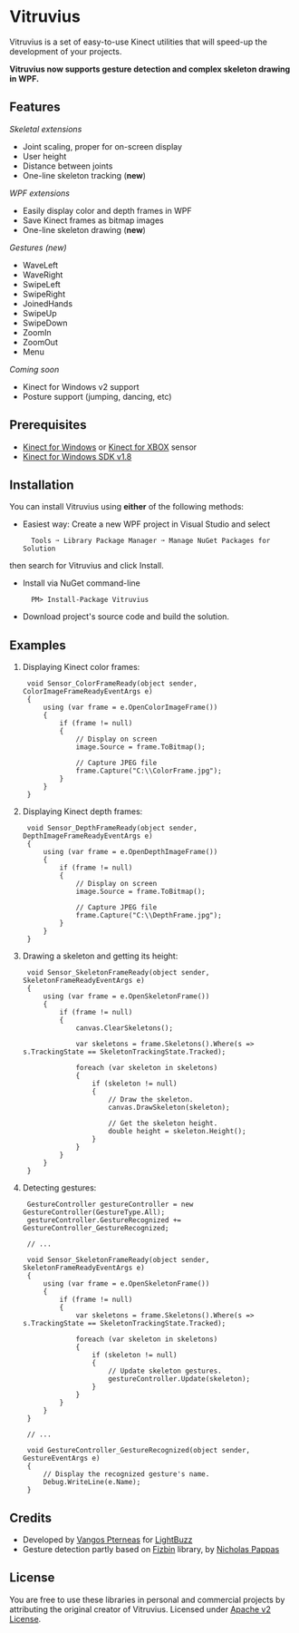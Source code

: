 Vitruvius
=========

Vitruvius is a set of easy-to-use Kinect utilities that will speed-up the development of your projects.

**Vitruvius now supports gesture detection and complex skeleton drawing in WPF.**

Features
---

*Skeletal extensions*
* Joint scaling, proper for on-screen display
* User height
* Distance between joints
* One-line skeleton tracking (**new**)

*WPF extensions*
* Easily display color and depth frames in WPF
* Save Kinect frames as bitmap images
* One-line skeleton drawing (**new**)

*Gestures (new)*
* WaveLeft
* WaveRight
* SwipeLeft
* SwipeRight
* JoinedHands
* SwipeUp
* SwipeDown
* ZoomIn
* ZoomOut
* Menu

*Coming soon*
* Kinect for Windows v2 support
* Posture support (jumping, dancing, etc)

Prerequisites
---
* [Kinect for Windows](http://amzn.to/1k7rquZ) or [Kinect for XBOX](http://amzn.to/1dO0R0s) sensor
* [Kinect for Windows SDK v1.8](http://go.microsoft.com/fwlink/?LinkID=323588)

Installation
---
You can install Vitruvius using **either** of the following methods:

* Easiest way: Create a new WPF project in Visual Studio and select

        Tools ➙ Library Package Manager ➙ Manage NuGet Packages for Solution

then search for Vitruvius and click Install.

* Install via NuGet command-line

        PM> Install-Package Vitruvius

* Download project's source code and build the solution.

Examples
---

1. Displaying Kinect color frames:

        void Sensor_ColorFrameReady(object sender, ColorImageFrameReadyEventArgs e)
        {
            using (var frame = e.OpenColorImageFrame())
            {
                if (frame != null)
                {
                    // Display on screen
                    image.Source = frame.ToBitmap();
                    
                    // Capture JPEG file
                    frame.Capture("C:\\ColorFrame.jpg");
                }
            }
        }
        
2. Displaying Kinect depth frames:

        void Sensor_DepthFrameReady(object sender, DepthImageFrameReadyEventArgs e)
        {
            using (var frame = e.OpenDepthImageFrame())
            {
                if (frame != null)
                {
                    // Display on screen
                    image.Source = frame.ToBitmap();
                    
                    // Capture JPEG file
                    frame.Capture("C:\\DepthFrame.jpg");
                }
            }
        }
        
3. Drawing a skeleton and getting its height:

        void Sensor_SkeletonFrameReady(object sender, SkeletonFrameReadyEventArgs e)
        {
            using (var frame = e.OpenSkeletonFrame())
            {
                if (frame != null)
                {
                    canvas.ClearSkeletons();
                    
                    var skeletons = frame.Skeletons().Where(s => s.TrackingState == SkeletonTrackingState.Tracked);
                    
                    foreach (var skeleton in skeletons)
                    {
                        if (skeleton != null)
                        {
                            // Draw the skeleton.
                            canvas.DrawSkeleton(skeleton);
                                
                            // Get the skeleton height.
                            double height = skeleton.Height();
                        }
                    }
                }
            }
        }

4. Detecting gestures:

        GestureController gestureController = new GestureController(GestureType.All);
        gestureController.GestureRecognized += GestureController_GestureRecognized;
        
        // ...
        
        void Sensor_SkeletonFrameReady(object sender, SkeletonFrameReadyEventArgs e)
        {
            using (var frame = e.OpenSkeletonFrame())
            {
                if (frame != null)
                {
                    var skeletons = frame.Skeletons().Where(s => s.TrackingState == SkeletonTrackingState.Tracked);
                    
                    foreach (var skeleton in skeletons)
                    {
                        if (skeleton != null)
                        {
                            // Update skeleton gestures.
                            gestureController.Update(skeleton);
                        }
                    }
                }
            }
        }
        
        // ...
        
        void GestureController_GestureRecognized(object sender, GestureEventArgs e)
        {
            // Display the recognized gesture's name.
            Debug.WriteLine(e.Name);
        }

Credits
---
* Developed by [Vangos Pterneas](http://pterneas.com) for [LightBuzz](http://lightbuzz.com)
* Gesture detection partly based on [Fizbin](https://github.com/EvilClosetMonkey/Fizbin.Kinect.Gestures) library, by [Nicholas Pappas](http://www.exceptontuesdays.com/)

License
---
You are free to use these libraries in personal and commercial projects by attributing the original creator of Vitruvius. Licensed under [Apache v2 License](https://github.com/LightBuzz/Vitruvius/blob/master/LICENSE).
